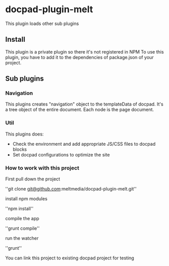 
docpad-plugin-melt
==================

This plugin loads other sub plugins



## Install

This plugin is a private plugin so there it's not registered in NPM
To use this plugin, you have to add it to the dependencies of package.json of your project.



## Sub plugins

### Navigation
This plugins creates "navigation" object to the templateData of docpad. It's a tree object of the entire document. Each node is the page document.


### Util

This plugins does:
- Check the environment and add appropriate JS/CSS files to docpad blocks
- Set docpad configurations to optimize the site


### How to work with this project

First pull down the project

''git clone git@github.com:meltmedia/docpad-plugin-melt.git''

install npm modules

''npm install''

compile the app

''grunt compile''

run the watcher

''grunt''


You can link this project to existing docpad project for testing




